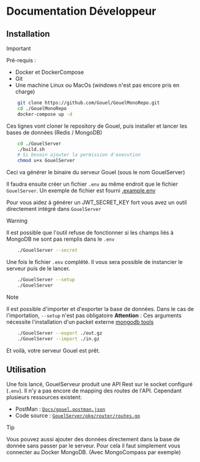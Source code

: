 # Documentation Développeur

## Installation

> [!IMPORTANT]
> Pré-requis :
>
> - Docker et DockerCompose
> - Git
> - Une machine Linux ou MacOs (windows n'est pas encore pris en charge)

```bash
    git clone https://github.com/Gouel/GouelMonoRepo.git
    cd ./GouelMonoRepo
    docker-compose up -d
```

Ces lignes vont cloner le repository de Gouel, puis installer et lancer les bases de données (Redis / MongoDB)

```bash
    cd ./GouelServer
    ./build.sh
    # Si besoin ajouter la permission d'execution
    chmod u+x GouelServer
```

Ceci va générer le binaire du serveur Gouel (sous le nom GouelServer)

Il faudra ensuite créer un fichier `.env` au même endroit que le fichier `GouelServer`. Un exemple de fichier est fourni [.example.env](https://github.com/Gouel/GouelMonoRepo/blob/main/GouelServer/.exemple.env)

Pour vous aidez à générer un JWT_SECRET_KEY fort vous avez un outil directement intégré dans `GouelServer`

> [!WARNING]
> Il est possible que l'outil refuse de fonctionner si les champs liés à MongoDB ne sont pas remplis dans le `.env`

```bash
    ./GouelServer --secret
```

Une fois le fichier `.env` complété. Il vous sera possible de instancier le serveur puis de le lancer.

```bash
    ./GouelServer --setup
    ./GouelServer
```

> [!NOTE]
> Il est possible d'importer et d'exporter la base de données.
> Dans le cas de l'importation, `--setup` n'est pas obligatoire
> **Attention** : Ces arguments nécessite l'installation d'un packet externe [mongodb tools](https://www.mongodb.com/docs/database-tools/)

```bash
    ./GouelServer --export ./out.gz
    ./GouelServer --import ./in.gz
```

Et voilà, votre serveur Gouel est prêt.

## Utilisation

Une fois lancé, GouelServeur produit une API Rest sur le socket configuré (`.env`).
Il n'y a pas encore de mapping des routes de l'API. Cependant plusieurs ressources existent:

- PostMan : [`Docs/gouel.postman.json`](https://github.com/Gouel/GouelMonoRepo/blob/main/Docs/gouel.postman.json)
- Code source : [`GouelServer/pkg/router/routes.go`](https://github.com/Gouel/GouelMonoRepo/blob/main/GouelServer/pkg/router/routes.go)

> [!TIP]
> Vous pouvez aussi ajouter des données directement dans la base de donnée sans passer par le serveur.
> Pour cela il faut simplement vous connecter au Docker MongoDB. (Avec MongoCompass par exemple)
